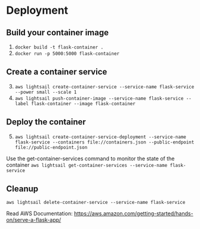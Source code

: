 # Deployment
## Build your container image
1. `docker build -t flask-container .`
2. `docker run -p 5000:5000 flask-container`
## Create a container service
3. `aws lightsail create-container-service --service-name flask-service --power small --scale 1`
4. `aws lightsail push-container-image --service-name flask-service --label flask-container --image flask-container`
## Deploy the container
5. `aws lightsail create-container-service-deployment --service-name flask-service --containers file://containers.json --public-endpoint file://public-endpoint.json`

Use the get-container-services command to monitor the state of the container
`aws lightsail get-container-services --service-name flask-service`

## Cleanup
`aws lightsail delete-container-service --service-name flask-service`

Read AWS Documentation: https://aws.amazon.com/getting-started/hands-on/serve-a-flask-app/